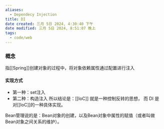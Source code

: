 ```yaml
---
aliases:
  - Dependecy Injection
title: DI
date created: 三月 5日 2024, 4:30:40 下午
date modified: 三月 5日 2024, 8:51:07 晚上
tags:
  - code/web
---
```

### 概念
指[[Spring]]创建对象的过程中，将对象依赖属性通过配置进行注入

#### 实现方式
- 第一种：set注入
- 第二种：构造注入
所以结论是：[[IoC]] 就是一种控制反转的思想， 而 DI 是对[[IoC]]的一种具体实现。

Bean管理说的是：Bean对象的创建，以及Bean对象中属性的赋值（或者叫做Bean对象之间关系的维护）。